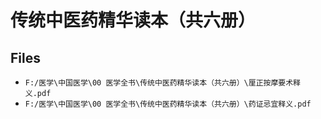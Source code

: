 # 传统中医药精华读本（共六册）

## Files

- `F:/医学\中国医学\00 医学全书\传统中医药精华读本（共六册）\厘正按摩要术释义.pdf`
- `F:/医学\中国医学\00 医学全书\传统中医药精华读本（共六册）\药证忌宜释义.pdf`
